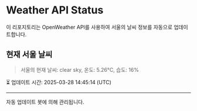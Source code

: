 
# Weather API Status

이 리포지토리는 OpenWeather API를 사용하여 서울의 날씨 정보를 자동으로 업데이트합니다.

## 현재 서울 날씨
> 서울의 현재 날씨: clear sky, 온도: 5.26°C, 습도: 16%

⏳ 업데이트 시간: 2025-03-28 14:45:14 (UTC)

---
자동 업데이트 봇에 의해 관리됩니다.
